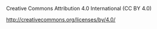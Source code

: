 Creative Commons Attribution 4.0 International (CC BY 4.0)

http://creativecommons.org/licenses/by/4.0/